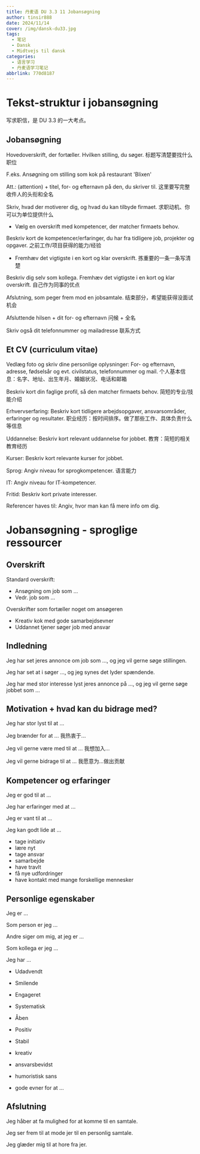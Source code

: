 ```yaml
---
title: 丹麦语 DU 3.3 11 Jobansøgning
author: tinsir888
date: 2024/11/14
cover: /img/dansk-du33.jpg
tags:
  - 笔记
  - Dansk
  - Midtvejs til dansk
categories:
  - 语言学习
  - 丹麦语学习笔记
abbrlink: 770d8187
---
```


# Tekst-struktur i jobansøgning

写求职信，是 DU 3.3 的一大考点。

## Jobansøgning

Hovedoverskrift, der fortæller. Hvilken stilling, du søger. 标题写清楚要找什么职位

F.eks. Ansøgning om stilling som kok på restaurant 'Blixen'

Att.: (attention) + titel, for- og efternavn på den, du skriver til. 这里要写完整收件人的头衔和全名

Skriv, hvad der motiverer dig, og hvad du kan tilbyde firmaet. 求职动机、你可以为单位提供什么

- Vælg en overskrift med kompetencer, der matcher firmaets behov.

Beskriv kort de kompetencer/erfaringer, du har fra tidligere job, projekter og opgaver. 之前工作/项目获得的能力/经验

- Fremhæv det vigtigste i en kort og klar overskrift. 拣重要的一条一条写清楚

Beskriv dig selv som kollega. Fremhæv det vigtigste i en kort og klar overskrift. 自己作为同事的优点

Afslutning, som peger frem mod en jobsamtale. 结束部分，希望能获得没面试机会

Afsluttende hilsen + dit for- og efternavn 问候 + 全名

Skriv også dit telefonnummer og mailadresse 联系方式

## Et CV (curriculum vitae)

Vedlæg foto og skriv dine personlige oplysninger: For- og efternavn, adresse, fødselsår og evt. civilstatus, telefonnummer og mail. 个人基本信息：名字、地址、出生年月、婚姻状况、电话和邮箱

Beskriv kort din faglige profil, så den matcher firmaets behov. 简短的专业/技能介绍

Erhvervserfaring: Beskriv kort tidligere arbejdsopgaver, ansvarsområder, erfaringer og resultater. 职业经历：按时间排序。做了那些工作、具体负责什么等信息

Uddannelse: Beskriv kort relevant uddannelse for jobbet. 教育：简短的相关教育经历

Kurser: Beskriv kort relevante kurser for jobbet.

Sprog: Angiv niveau for sprogkompetencer. 语言能力

IT: Angiv niveau for IT-kompetencer.

Fritid: Beskriv kort private interesser.

Referencer haves til: Angiv, hvor man kan få mere info om dig.

# Jobansøgning - sproglige ressourcer

## Overskrift

Standard overskrift:

+ Ansøgning om job som ...
+ Vedr. job som ...

Overskrifter som fortæller noget om ansøgeren

- Kreativ kok med gode samarbejdsevner
- Uddannet tjener søger job med ansvar

## Indledning

Jeg har set jeres annonce om job som ..., og jeg vil gerne søge stillingen.

Jeg har set at i søger ..., og jeg synes det lyder spændende.

Jeg har med stor interesse lyst jeres annonce på ..., og jeg vil gerne søge jobbet som ...

## Motivation + hvad kan du bidrage med?

Jeg har stor lyst til at ...

Jeg brænder for at ... 我热衷于...

Jeg vil gerne være med til at ... 我想加入...

Jeg vil gerne bidrage til at ... 我愿意为...做出贡献

## Kompetencer og erfaringer

Jeg er god til at ...

Jeg har erfaringer med at ...

Jeg er vant til at ...

Jeg kan godt lide at ...

- tage initiativ
- lære nyt
- tage ansvar
- samarbejde
- have travlt
- få nye udfordringer
- have kontakt med mange forskellige mennesker

## Personlige egenskaber

Jeg er ...

Som person er jeg ...

Andre siger om mig, at jeg er ...

Som kollega er jeg ...

Jeg har ...

- Udadvendt
- Smilende
- Engageret
- Systematisk
- Åben
- Positiv
- Stabil
- kreativ
- ansvarsbevidst



- humoristisk sans
- gode evner for at ...

## Afslutning

Jeg håber at fa mulighed for at komme til en samtale.

Jeg ser frem til at mode jer til en personlig samtale.

Jeg glæder mig til at hore fra jer.



